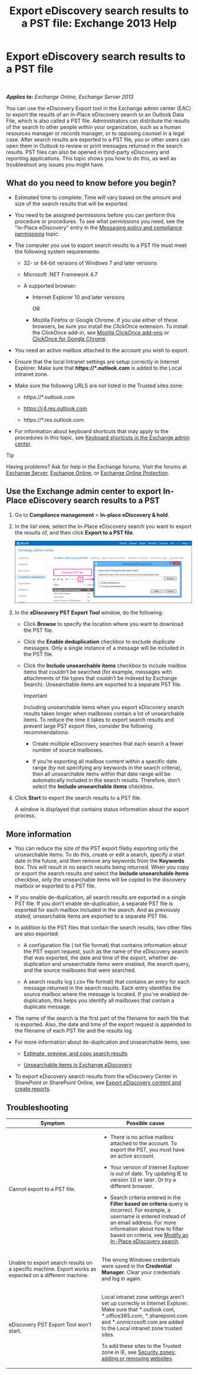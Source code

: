﻿---
title: 'Export eDiscovery search results to a PST file: Exchange 2013 Help'
TOCTitle: Export eDiscovery search results to a PST file
ms:assetid: bc47f5f9-d056-4b69-b669-ae65fad541c8
ms:mtpsurl: https://technet.microsoft.com/en-us/library/Dn440164(v=EXCHG.150)
ms:contentKeyID: 57793072
ms.date: 12/10/2017
mtps_version: v=EXCHG.150
---

# Export eDiscovery search results to a PST file

 

_**Applies to:** Exchange Online, Exchange Server 2013_


You can use the eDiscovery Export tool in the Exchange admin center (EAC) to export the results of an In-Place eDiscovery search to an Outlook Data File, which is also called a PST file. Administrators can distribute the results of the search to other people within your organization, such as a human resources manager or records manager, or to opposing counsel in a legal case. After search results are exported to a PST file, you or other users can open them in Outlook to review or print messages returned in the search results. PST files can also be opened in third-party eDiscovery and reporting applications. This topic shows you how to do this, as well as troubleshoot any issues you might have.

## What do you need to know before you begin?

  - Estimated time to complete: Time will vary based on the amount and size of the search results that will be exported.

  - You need to be assigned permissions before you can perform this procedure or procedures. To see what permissions you need, see the "In-Place eDiscovery" entry in the [Messaging policy and compliance permissions](messaging-policy-and-compliance-permissions-exchange-2013-help.md) topic.

  - The computer you use to export search results to a PST file must meet the following system requirements:
    
      - 32- or 64-bit versions of Windows 7 and later versions
    
      - Microsoft .NET Framework 4.7
    
      - A supported browser:
        
          - Internet Explorer 10 and later versions
            
            OR
        
          - Mozilla Firefox or Google Chrome. If you use either of these browsers, be sure you install the *ClickOnce* extension. To install the ClickOnce add-in, see [Mozilla ClickOnce add-ons](https://addons.mozilla.org/en-us/firefox/search/?q=clickonce%26cat=1%2c0%26appver=%26platform=) or [ClickOnce for Google Chrome](https://chrome.google.com/webstore/search/clickonce?_category=extensions).

  - You need an active mailbox attached to the account you wish to export.

  - Ensure that the local Intranet settings are setup correctly in Internet Explorer. Make sure that **https://\*.outlook.com** is added to the Local intranet zone.

  - Make sure the following URLS are not listed in the Trusted sites zone:
    
      - https://\*.outlook.com
    
      - https://r4.res.outlook.com
    
      - https://\*.res.outlook.com

  - For information about keyboard shortcuts that may apply to the procedures in this topic, see [Keyboard shortcuts in the Exchange admin center](keyboard-shortcuts-in-the-exchange-admin-center-exchange-online-protection-help.md).


> [!TIP]
> Having problems? Ask for help in the Exchange forums. Visit the forums at <A href="https://go.microsoft.com/fwlink/p/?linkid=60612">Exchange Server</A>, <A href="https://go.microsoft.com/fwlink/p/?linkid=267542">Exchange Online</A>, or <A href="https://go.microsoft.com/fwlink/p/?linkid=285351">Exchange Online Protection</A>.



## Use the Exchange admin center to export In-Place eDiscovery search results to a PST

1.  Go to **Compliance management** \> **In-place eDiscovery & hold**.

2.  In the list view, select the In-Place eDiscovery search you want to export the results of, and then click **Export to a PST file**.
    
    ![Export to a PST File](images/Dn440164.1ebee2ac-89b3-49fa-b70c-a07c9a65f958(EXCHG.150).gif "Export to a PST File")  

3.  In the **eDiscovery PST Export Tool** window, do the following:
    
      - Click **Browse** to specify the location where you want to download the PST file.
    
      - Click the **Enable deduplication** checkbox to exclude duplicate messages. Only a single instance of a message will be included in the PST file.
    
      - Click the **Include unsearchable items** checkbox to include mailbox items that couldn’t be searched (for example, messages with attachments of file types that couldn’t be indexed by Exchange Search). Unsearchable items are exported to a separate PST file.
        

        > [!IMPORTANT]
        > Including unsearchable items when you export eDiscovery search results takes longer when mailboxes contain a lot of unsearchable items. To reduce the time it takes to export search results and prevent large PST export files, consider the following recommendations: 
        > <UL>
        > <LI>
        > <P>Create multiple eDiscovery searches that each search a fewer number of source mailboxes.</P>
        > <LI>
        > <P>If you’re exporting all mailbox content within a specific date range (by not specifying any keywords in the search criteria), then all unsearchable items within that date range will be automatically included in the search results. Therefore, don’t select the <STRONG>Include unsearchable items</STRONG> checkbox.</P></LI></UL>



4.  Click **Start** to export the search results to a PST file.
    
    A window is displayed that contains status information about the export process.

## More information

  - You can reduce the size of the PST export fileby exporting only the unsearchable items. To do this, create or edit a search, specify a start date in the future, and then remove any keywords from the **Keywords** box. This will result in no search results being returned. When you copy or export the search results and select the **Include unsearchable items** checkbox, only the unsearchable items will be copied to the discovery mailbox or exported to a PST file.

  - If you enable de-duplication, all search results are exported in a single PST file. If you don’t enable de-duplication, a separate PST file is exported for each mailbox included in the search. And as previously stated, unsearchable items are exported to a separate PST file.

  - In addition to the PST files that contain the search results, two other files are also exported:
    
      - A configuration file (.txt file format) that contains information about the PST export request, such as the name of the eDiscovery search that was exported, the date and time of the export, whether de-duplication and unsearchable items were enabled, the search query, and the source mailboxes that were searched.
    
      - A search results log (.csv file format) that contains an entry for each message returned in the search results. Each entry identifies the source mailbox where the message is located. If you’ve enabled de-duplication, this helps you identify all mailboxes that contain a duplicate message.

  - The name of the search is the first part of the filename for each file that is exported. Also, the date and time of the export request is appended to the filename of each PST file and the results log.

  - For more information about de-duplication and unsearchable items, see:
    
      - [Estimate, preview, and copy search results](in-place-ediscovery-exchange-2013-help.md)
    
      - [Unsearchable items in Exchange eDiscovery](unsearchable-items-in-exchange-ediscovery-exchange-2013-help.md)

  - To export eDiscovery search results from the eDiscovery Center in SharePoint or SharePoint Online, see [Export eDiscovery content and create reports](https://go.microsoft.com/fwlink/p/?linkid=324757).

## Troubleshooting


<table>
<colgroup>
<col style="width: 50%" />
<col style="width: 50%" />
</colgroup>
<thead>
<tr class="header">
<th>Symptom</th>
<th>Possible cause</th>
</tr>
</thead>
<tbody>
<tr class="odd">
<td><p>Cannot export to a PST file.</p></td>
<td><ul>
<li><p>There is no active mailbox attached to the account. To export the PST, you must have an active account.</p></li>
<li><p>Your version of Internet Explorer is out of date. Try updating IE to version 10 or later. Or try a different browser.</p></li>
<li><p>Search criteria entered in the <strong>Filter based on criteria</strong> query is incorrect. For example, a username is entered instead of an email address. For more information about how to filter based on criteria, see <a href="modify-an-in-place-ediscovery-search-exchange-2013-help.md">Modify an In-Place eDiscovery search</a>.</p></li>
</ul></td>
</tr>
<tr class="even">
<td><p>Unable to export search results on a specific machine. Export works as expected on a different machine.</p></td>
<td><p>The wrong Windows credentials were saved in the <strong>Credential Manager</strong>. Clear your credentials and log in again.</p></td>
</tr>
<tr class="odd">
<td><p>eDiscovery PST Export Tool won't start.</p></td>
<td><p>Local intranet zone settings aren't set up correctly in Internet Explorer. Make sure that *.outlook.com, *.office365.com, *.sharepoint.com and *.onmicrosoft.com are added to the Local intranet zone trusted sites.</p>
<p>To add these sites to the Trusted zone in IE, see <a href="https://windows.microsoft.com/en-us/windows/security-zones-adding-removing-websites#1tc=windows-7">Security zones: adding or removing websites</a>.</p></td>
</tr>
</tbody>
</table>

